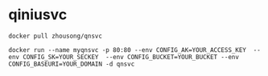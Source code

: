 # qiniusvc

```shell
docker pull zhousong/qnsvc
```

```shell
docker run --name myqnsvc -p 80:80 --env CONFIG_AK=YOUR_ACCESS_KEY  --env CONFIG_SK=YOUR_SECKEY  --env CONFIG_BUCKET=YOUR_BUCKET --env CONFIG_BASEURI=YOUR_DOMAIN -d qnsvc
```
